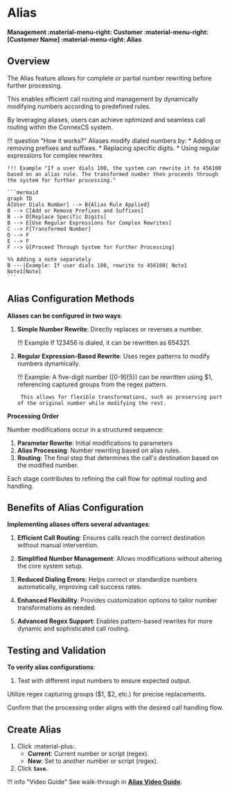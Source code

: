 # Alias

**Management :material-menu-right: Customer :material-menu-right: [Customer Name] :material-menu-right: Alias**

## Overview

The Alias feature allows for complete or partial number rewriting before further processing.

This enables efficient call routing and management by dynamically modifying numbers according to predefined rules.

By leveraging aliases, users can achieve optimized and seamless call routing within the ConnexCS system.

!!! question "How it works?"
    Aliases modify dialed numbers by:
    * Adding or removing prefixes and suffixes.
    * Replacing specific digits.
    * Using regular expressions for complex rewrites

    !!! Example "If a user dials 100, the system can rewrite it to 456100 based on an alias rule. The transformed number then proceeds through the system for further processing."
    
    ```mermaid
    graph TD
    A[User Dials Number] --> B{Alias Rule Applied}
    B --> C[Add or Remove Prefixes and Suffixes]
    B --> D[Replace Specific Digits]
    B --> E[Use Regular Expressions for Complex Rewrites]
    C --> F[Transformed Number]
    D --> F
    E --> F
    F --> G[Proceed Through System for Further Processing]

    %% Adding a note separately
    B ---|Example: If user dials 100, rewrite to 456100| Note1
    Note1[Note]
    ```

## Alias Configuration Methods

**Aliases can be configured in two ways**:

1. **Simple Number Rewrite**: Directly replaces or reverses a number.

    !!! Example
        If 123456 is dialed, it can be rewritten as 654321.

2. **Regular Expression-Based Rewrite**: Uses regex patterns to modify numbers dynamically.

    !!! Example:
        A five-digit number ([0-9]{5}) can be rewritten using $1, referencing captured groups from the regex pattern.

        This allows for flexible transformations, such as preserving part of the original number while modifying the rest.

**Processing Order**

Number modifications occur in a structured sequence:

1. **Parameter Rewrite**: Initial modifications to parameters
2. **Alias Processing**: Number rewriting based on alias rules.
3. **Routing**: The final step that determines the call's destination based on the modified number.

Each stage contributes to refining the call flow for optimal routing and handling.

## Benefits of Alias Configuration

**Implementing aliases offers several advantages**:

1. **Efficient Call Routing**: Ensures calls reach the correct destination without manual intervention.

2. **Simplified Number Management**: Allows modifications without altering the core system setup.

3. **Reduced Dialing Errors**: Helps correct or standardize numbers automatically, improving call success rates.

4. **Enhanced Flexibility**: Provides customization options to tailor number transformations as needed.

5. **Advanced Regex Support**: Enables pattern-based rewrites for more dynamic and sophisticated call routing.

## Testing and Validation

**To verify alias configurations**:

1. Test with different input numbers to ensure expected output.

Utilize regex capturing groups ($1, $2, etc.) for precise replacements.

Confirm that the processing order aligns with the desired call handling flow.

## Create Alias

1. Click :material-plus:.
    + **Current**: Current number or script (regex).
    + **New**: Set to another number or script (regex).
2. Click **`Save`**.

!!! info "Video Guide"
    See walk-through in [**Alias Video Guide**](https://docs.connexcs.com/video-guide/#aliases).
